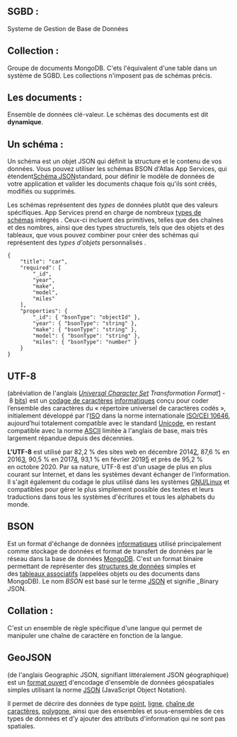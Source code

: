 ## **SGBD** : 
Systeme de Gestion de Base de Données

## **Collection** : 
Groupe de documents MongoDB. C'ets l'équivalent d'une table dans un système de SGBD. Les collections n'imposent pas de schémas précis.

## **Les documents** :
Ensemble de données clé-valeur. Le schémas des documents est dit **dynamique**.

## **Un schéma** : 
Un schéma est un objet JSON qui définit la structure et le contenu de vos données. Vous pouvez utiliser les schémas BSON d'Atlas App Services, qui étendent[Schéma JSON](https://json-schema.org/)standard, pour définir le modèle de données de votre application et valider les documents chaque fois qu'ils sont créés, modifiés ou supprimés.

Les schémas représentent des _types_ de données plutôt que des valeurs spécifiques. App Services prend en charge de nombreux [types de schémas](https://www.mongodb.com/docs/atlas/app-services/schemas/types/#std-label-schema-types) intégrés . Ceux-ci incluent des primitives, telles que des chaînes et des nombres, ainsi que des types structurels, tels que des objets et des tableaux, que vous pouvez combiner pour créer des schémas qui représentent des _types d'objets_ personnalisés .

``` MongoDB
{
	"title": "car",
	"required": [
		"_id",
		"year",
		"make",
		"model",
		"miles"
	],
	"properties": {
		"_id": { "bsonType": "objectId" },
		"year": { "bsonType": "string" },
		"make": { "bsonType": "string" },
		"model": { "bsonType": "string" },
		"miles": { "bsonType": "number" }
	}
}
```

## **UTF-8** 
(abréviation de l'anglais _[Universal Character Set](https://fr.wikipedia.org/wiki/ISO/CEI_10646 "ISO/CEI 10646") Transformation Format_[1](https://fr.wikipedia.org/wiki/UTF-8#cite_note-1) - 8 [bits](https://fr.wikipedia.org/wiki/Bit "Bit")) est un [codage de caractères](https://fr.wikipedia.org/wiki/Codage_des_caract%C3%A8res "Codage des caractères") [informatiques](https://fr.wikipedia.org/wiki/Caract%C3%A8re_(informatique) "Caractère (informatique)") conçu pour coder l’ensemble des caractères du « répertoire universel de caractères codés », initialement développé par l’[ISO](https://fr.wikipedia.org/wiki/Organisation_internationale_de_normalisation "Organisation internationale de normalisation") dans la norme internationale [ISO/CEI 10646](https://fr.wikipedia.org/wiki/ISO/CEI_10646 "ISO/CEI 10646"), aujourd’hui totalement compatible avec le standard [Unicode](https://fr.wikipedia.org/wiki/Unicode "Unicode"), en restant compatible avec la norme [ASCII](https://fr.wikipedia.org/wiki/American_Standard_Code_for_Information_Interchange "American Standard Code for Information Interchange") limitée à l'anglais de base, mais très largement répandue depuis des décennies.

**L'UTF-8** est utilisé par 82,2 % des sites web en décembre 2014[2](https://fr.wikipedia.org/wiki/UTF-8#cite_note-2), 87,6 % en 2016[3](https://fr.wikipedia.org/wiki/UTF-8#cite_note-W3Techs-3), 90,5 % en 2017[4](https://fr.wikipedia.org/wiki/UTF-8#cite_note-4), 93,1 % en février 2019[5](https://fr.wikipedia.org/wiki/UTF-8#cite_note-5) et près de 95,2 % en octobre 2020. Par sa nature, UTF-8 est d'un usage de plus en plus courant sur Internet, et dans les systèmes devant échanger de l'information. Il s'agit également du codage le plus utilisé dans les systèmes [GNU/Linux](https://fr.wikipedia.org/wiki/Gnu/Linux "Gnu/Linux") et compatibles pour gérer le plus simplement possible des textes et leurs traductions dans tous les systèmes d'écritures et tous les alphabets du monde.

## **BSON**
Est un format d'échange de données [informatiques](https://fr.wikipedia.org/wiki/Informatique "Informatique") utilisé principalement comme stockage de données et format de transfert de données par le réseau dans la base de données [MongoDB](https://fr.wikipedia.org/wiki/MongoDB "MongoDB"). C'est un format binaire permettant de représenter des [structures de données](https://fr.wikipedia.org/wiki/Structure_de_donn%C3%A9es "Structure de données") simples et des [tableaux associatifs](https://fr.wikipedia.org/wiki/Tableau_associatif "Tableau associatif") (appelées objets ou des documents dans MongoDB). Le nom _BSON_ est basé sur le terme [JSON](https://fr.wikipedia.org/wiki/JavaScript_Object_Notation "JavaScript Object Notation") et signifie _Binary JSON.

## Collation : 
C'est un ensemble de règle spécifique d'une langue qui permet de manipuler une chaîne de caractère en fonction de la langue.

## **GeoJSON** 
(de l'anglais Geographic JSON, signifiant littéralement JSON géographique) est un [format ouvert](https://fr.wikipedia.org/wiki/Format_ouvert "Format ouvert") d'encodage d'ensemble de données géospatiales simples utilisant la norme [JSON](https://fr.wikipedia.org/wiki/JavaScript_Object_Notation "JavaScript Object Notation") (JavaScript Object Notation).

Il permet de décrire des données de type [point](https://fr.wikipedia.org/wiki/Point_(g%C3%A9om%C3%A9trie) "Point (géométrie)"), [ligne](https://fr.wikipedia.org/wiki/Ligne "Ligne"), [chaîne de caractères](https://fr.wikipedia.org/wiki/Cha%C3%AEne_de_caract%C3%A8res "Chaîne de caractères"), [polygone](https://fr.wikipedia.org/wiki/Polygone "Polygone"), ainsi que des ensembles et sous-ensembles de ces types de données et d'y ajouter des attributs d'information qui ne sont pas spatiales.